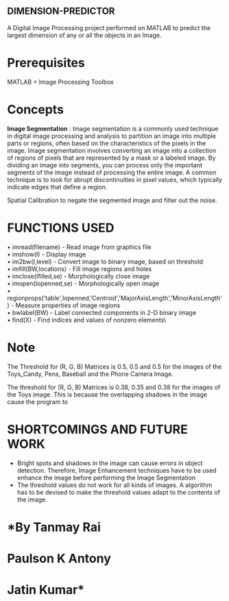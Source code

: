 ## DIMENSION-PREDICTOR
A Digital Image Processing project performed on MATLAB to predict the largest dimension of any or all the objects in an Image.

# Prerequisites
MATLAB + Image Processing Toolbox

# Concepts
**Image Segmentation** : Image segmentation is a commonly used technique in digital image processing and analysis to partition an image into multiple parts or regions, often based on the characteristics of the pixels in the image. Image segmentation involves converting an image into a collection of regions of pixels that are represented by a mask or a labeled image. By dividing an image into segments, you can process only the important segments of the image instead of processing the entire image. 
A common technique is to look for abrupt discontinuities in pixel values, which typically indicate edges that define a region. 

Spatial Calibration to negate the segmented image and filter out the noise.

# FUNCTIONS USED

•	imread(filename) - Read image from graphics file\
•	imshow(I) - Display image\
•	im2bw(I,level) - Convert image to binary image, based on threshold\
•	imfill(BW,locations) - Fill image regions and holes\
•	imclose(Ifilled,se) - Morphologically close image\
•	imopen(Iopenned,se) -  Morphologically open image\
•	regionprops('table',Iopenned,'Centroid','MajorAxisLength','MinorAxisLength') - Measure properties of image regions\
•	bwlabel(BW) - Label connected components in 2-D binary image\
•	find(X) - Find indices and values of nonzero elements\

# Note

The Threshold for (R, G, B) Matrices is 0.5, 0.5 and 0.5 for the images of the Toys_Candy, Pens, Baseball and the Phone Camera Image.

The threshold for (R, G, B) Matrices is 0.38, 0.35 and 0.38 for the images of the Toys image. This is because the overlapping shadows in the image cause the program to 

# SHORTCOMINGS AND FUTURE WORK

-	Bright spots and shadows in the image can cause errors in object detection. Therefore, Image Enhancement techniques have to be used enhance the image before performing the Image Segmentation
-	The threshold values do not work for all kinds of images. A algorithm has to be devised to make the threshold values adapt to the contents of the image.  

# *By Tanmay Rai
# Paulson K Antony
# Jatin Kumar*
